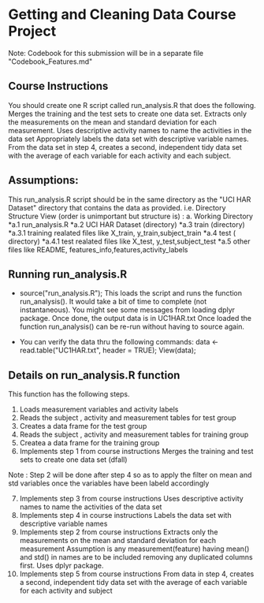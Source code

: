 # Getting and Cleaning Data Course Project
Note: Codebook for this submission will be in a separate file "Codebook_Features.md"

## Course Instructions
You should create one R script called run_analysis.R that does the following. 
Merges the training and the test sets to create one data set.
Extracts only the measurements on the mean and standard deviation for each measurement. 
Uses descriptive activity names to name the activities in the data set
Appropriately labels the data set with descriptive variable names. 
From the data set in step 4, creates a second, independent tidy data set with the average
 of each variable for each activity and each subject.


## Assumptions:
This run_analysis.R script should be in the same directory as the "UCI HAR Dataset" directory that contains the data as provided. 
i.e. Directory Structure View (order is unimportant but structure is) :
a. Working Directory
	*a.1  run_analysis.R
	*a.2  UCI HAR Dataset (directory)
	*a.3 train (directory)
		*a.3.1 training realated files like X_train, y_train,subject_train
	*a.4 test  ( directory)
		*a.4.1 test realated files like X_test, y_test,subject_test
	*a.5 other files like README, features_info,features,activity_labels 


## Running run_analysis.R
* source("run_analysis.R"); 
    This loads the script and runs the function run_analysis(). It would take a bit of time to complete (not instantaneous).
    You might see some messages from loading dplyr package.
    Once done, the output data is in UC1HAR.txt
    Once loaded the function run_analysis() can be re-run without having to source again. 

* You can verify the data thru the following commands: 
    data <- read.table("UC1HAR.txt", header = TRUE);
    View(data);


## Details on run_analysis.R function

This function has the following steps. 

1. Loads measurement variables and activity labels
2. Reads the subject , activity and measurement tables for test group 
3. Creates a data frame for the test group
4. Reads the subject , activity and measurement tables for training group
5. Createa a data frame for the training group
6. Implements step 1 from  course instructions
    Merges the training and test sets to create one data set (dfall)

Note :  Step 2 will be done after step 4 so as to apply the filter on mean and std variables once the variables 
have been labeld accordingly    

7. Implements step 3 from course instructions
   Uses descriptive activity names to name the activities of the data set  
8. Implements step 4  in course instructions 
    Labels the data set with descriptive variable names 
9. Implements step 2 from course instructions
    Extracts only the measurements on the mean and standard deviation for each measurement
    Assumption is any measurement(feature) having mean() and std() in names are to be included
    removing any duplicated columns first. Uses dplyr package.  
10. Implements step 5 from course instructions
     From data in step 4, creates a second, independent tidy data set with the 
    average of each variable for each activity and subject

